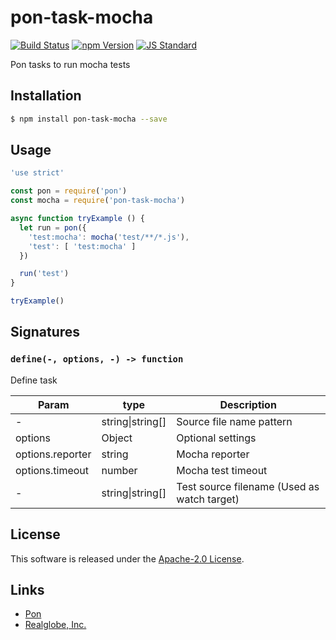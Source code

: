 pon-task-mocha
==========

<!---
This file is generated by ape-tmpl. Do not update manually.
--->

<!-- Badge Start -->
<a name="badges"></a>

[![Build Status][bd_travis_shield_url]][bd_travis_url]
[![npm Version][bd_npm_shield_url]][bd_npm_url]
[![JS Standard][bd_standard_shield_url]][bd_standard_url]

[bd_repo_url]: https://github.com/realglobe-Inc/pon-task-mocha
[bd_travis_url]: http://travis-ci.org/realglobe-Inc/pon-task-mocha
[bd_travis_shield_url]: http://img.shields.io/travis/realglobe-Inc/pon-task-mocha.svg?style=flat
[bd_travis_com_url]: http://travis-ci.com/realglobe-Inc/pon-task-mocha
[bd_travis_com_shield_url]: https://api.travis-ci.com/realglobe-Inc/pon-task-mocha.svg?token=
[bd_license_url]: https://github.com/realglobe-Inc/pon-task-mocha/blob/master/LICENSE
[bd_codeclimate_url]: http://codeclimate.com/github/realglobe-Inc/pon-task-mocha
[bd_codeclimate_shield_url]: http://img.shields.io/codeclimate/github/realglobe-Inc/pon-task-mocha.svg?style=flat
[bd_codeclimate_coverage_shield_url]: http://img.shields.io/codeclimate/coverage/github/realglobe-Inc/pon-task-mocha.svg?style=flat
[bd_gemnasium_url]: https://gemnasium.com/realglobe-Inc/pon-task-mocha
[bd_gemnasium_shield_url]: https://gemnasium.com/realglobe-Inc/pon-task-mocha.svg
[bd_npm_url]: http://www.npmjs.org/package/pon-task-mocha
[bd_npm_shield_url]: http://img.shields.io/npm/v/pon-task-mocha.svg?style=flat
[bd_standard_url]: http://standardjs.com/
[bd_standard_shield_url]: https://img.shields.io/badge/code%20style-standard-brightgreen.svg

<!-- Badge End -->


<!-- Description Start -->
<a name="description"></a>

Pon tasks to run mocha tests

<!-- Description End -->


<!-- Overview Start -->
<a name="overview"></a>



<!-- Overview End -->


<!-- Sections Start -->
<a name="sections"></a>

<!-- Section from "doc/guides/01.Installation.md.hbs" Start -->

<a name="section-doc-guides-01-installation-md"></a>

Installation
-----

```bash
$ npm install pon-task-mocha --save
```


<!-- Section from "doc/guides/01.Installation.md.hbs" End -->

<!-- Section from "doc/guides/02.Usage.md.hbs" Start -->

<a name="section-doc-guides-02-usage-md"></a>

Usage
---------

```javascript
'use strict'

const pon = require('pon')
const mocha = require('pon-task-mocha')

async function tryExample () {
  let run = pon({
    'test:mocha': mocha('test/**/*.js'),
    'test': [ 'test:mocha' ]
  })

  run('test')
}

tryExample()

```


<!-- Section from "doc/guides/02.Usage.md.hbs" End -->

<!-- Section from "doc/guides/03.Signature.md.hbs" Start -->

<a name="section-doc-guides-03-signature-md"></a>

Signatures
---------


### `define(-, options, -) -> function`

Define task

| Param | type | Description |
| ---- | --- | ----------- |
| - | string&#124;string[] | Source file name pattern |
| options | Object |  Optional settings |
| options.reporter | string |  Mocha reporter |
| options.timeout | number |  Mocha test timeout |
| - | string&#124;string[] | Test source filename (Used as watch target) |



<!-- Section from "doc/guides/03.Signature.md.hbs" End -->


<!-- Sections Start -->


<!-- LICENSE Start -->
<a name="license"></a>

License
-------
This software is released under the [Apache-2.0 License](https://github.com/realglobe-Inc/pon-task-mocha/blob/master/LICENSE).

<!-- LICENSE End -->


<!-- Links Start -->
<a name="links"></a>

Links
------

+ [Pon][pon_url]
+ [Realglobe, Inc.][realglobe,_inc__url]

[pon_url]: https://github.com/realglobe-Inc/pon
[realglobe,_inc__url]: http://realglobe.jp

<!-- Links End -->
